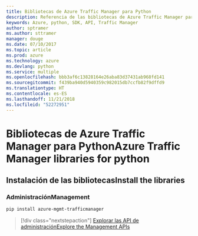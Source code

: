 ```yaml
---
title: Bibliotecas de Azure Traffic Manager para Python
description: Referencia de las bibliotecas de Azure Traffic Manager para Python
keywords: Azure, python, SDK, API, Traffic Manager
author: sptramer
ms.author: sttramer
manager: douge
ms.date: 07/10/2017
ms.topic: article
ms.prod: azure
ms.technology: azure
ms.devlang: python
ms.service: multiple
ms.openlocfilehash: bbb3af6c13828164e26aba83d37431ab968fd141
ms.sourcegitcommit: f439ba940d5940359c982015db7ccfb82f9dffd9
ms.translationtype: HT
ms.contentlocale: es-ES
ms.lasthandoff: 11/21/2018
ms.locfileid: "52272951"
---
```

# <a name="azure-traffic-manager-libraries-for-python"></a><span data-ttu-id="2b49e-104">Bibliotecas de Azure Traffic Manager para Python</span><span class="sxs-lookup"><span data-stu-id="2b49e-104">Azure Traffic Manager libraries for python</span></span>

## <a name="install-the-libraries"></a><span data-ttu-id="2b49e-105">Instalación de las bibliotecas</span><span class="sxs-lookup"><span data-stu-id="2b49e-105">Install the libraries</span></span>


### <a name="management"></a><span data-ttu-id="2b49e-106">Administración</span><span class="sxs-lookup"><span data-stu-id="2b49e-106">Management</span></span>

```bash
pip install azure-mgmt-trafficmanager
```
> [!div class="nextstepaction"]
> [<span data-ttu-id="2b49e-107">Explorar las API de administración</span><span class="sxs-lookup"><span data-stu-id="2b49e-107">Explore the Management APIs</span></span>](/python/api/overview/azure/trafficmanager/management)